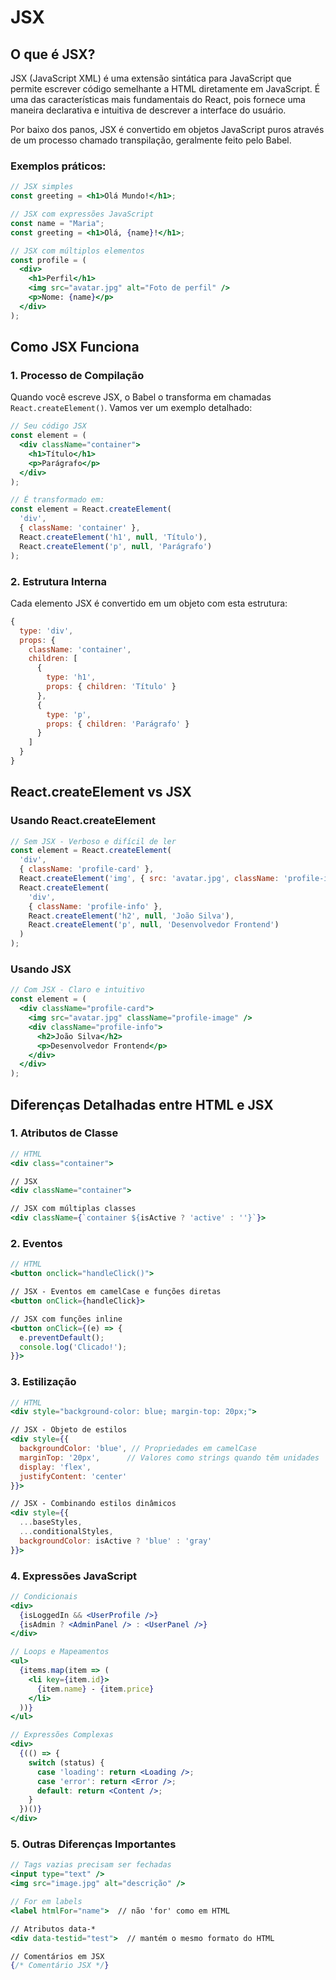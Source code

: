 # JSX

## O que é JSX?

JSX (JavaScript XML) é uma extensão sintática para JavaScript que permite escrever código semelhante a HTML diretamente em JavaScript. É uma das características mais fundamentais do React, pois fornece uma maneira declarativa e intuitiva de descrever a interface do usuário.

Por baixo dos panos, JSX é convertido em objetos JavaScript puros através de um processo chamado transpilação, geralmente feito pelo Babel. 

### Exemplos práticos:

```jsx
// JSX simples
const greeting = <h1>Olá Mundo!</h1>;

// JSX com expressões JavaScript
const name = "Maria";
const greeting = <h1>Olá, {name}!</h1>;

// JSX com múltiplos elementos
const profile = (
  <div>
    <h1>Perfil</h1>
    <img src="avatar.jpg" alt="Foto de perfil" />
    <p>Nome: {name}</p>
  </div>
);
```

## Como JSX Funciona

### 1. Processo de Compilação

Quando você escreve JSX, o Babel o transforma em chamadas `React.createElement()`. Vamos ver um exemplo detalhado:

```jsx
// Seu código JSX
const element = (
  <div className="container">
    <h1>Título</h1>
    <p>Parágrafo</p>
  </div>
);

// É transformado em:
const element = React.createElement(
  'div',
  { className: 'container' },
  React.createElement('h1', null, 'Título'),
  React.createElement('p', null, 'Parágrafo')
);
```

### 2. Estrutura Interna

Cada elemento JSX é convertido em um objeto com esta estrutura:

```javascript
{
  type: 'div',
  props: {
    className: 'container',
    children: [
      {
        type: 'h1',
        props: { children: 'Título' }
      },
      {
        type: 'p',
        props: { children: 'Parágrafo' }
      }
    ]
  }
}
```

## React.createElement vs JSX

### Usando React.createElement

```javascript
// Sem JSX - Verboso e difícil de ler
const element = React.createElement(
  'div',
  { className: 'profile-card' },
  React.createElement('img', { src: 'avatar.jpg', className: 'profile-image' }),
  React.createElement(
    'div',
    { className: 'profile-info' },
    React.createElement('h2', null, 'João Silva'),
    React.createElement('p', null, 'Desenvolvedor Frontend')
  )
);
```

### Usando JSX

```jsx
// Com JSX - Claro e intuitivo
const element = (
  <div className="profile-card">
    <img src="avatar.jpg" className="profile-image" />
    <div className="profile-info">
      <h2>João Silva</h2>
      <p>Desenvolvedor Frontend</p>
    </div>
  </div>
);
```

## Diferenças Detalhadas entre HTML e JSX

### 1. Atributos de Classe

```jsx
// HTML
<div class="container">

// JSX
<div className="container">

// JSX com múltiplas classes
<div className={`container ${isActive ? 'active' : ''}`}>
```

### 2. Eventos

```jsx
// HTML
<button onclick="handleClick()">

// JSX - Eventos em camelCase e funções diretas
<button onClick={handleClick}>

// JSX com funções inline
<button onClick={(e) => {
  e.preventDefault();
  console.log('Clicado!');
}}>
```

### 3. Estilização

```jsx
// HTML
<div style="background-color: blue; margin-top: 20px;">

// JSX - Objeto de estilos
<div style={{
  backgroundColor: 'blue', // Propriedades em camelCase
  marginTop: '20px',      // Valores como strings quando têm unidades
  display: 'flex',
  justifyContent: 'center'
}}>

// JSX - Combinando estilos dinâmicos
<div style={{
  ...baseStyles,
  ...conditionalStyles,
  backgroundColor: isActive ? 'blue' : 'gray'
}}>
```

### 4. Expressões JavaScript

```jsx
// Condicionais
<div>
  {isLoggedIn && <UserProfile />}
  {isAdmin ? <AdminPanel /> : <UserPanel />}
</div>

// Loops e Mapeamentos
<ul>
  {items.map(item => (
    <li key={item.id}>
      {item.name} - {item.price}
    </li>
  ))}
</ul>

// Expressões Complexas
<div>
  {(() => {
    switch (status) {
      case 'loading': return <Loading />;
      case 'error': return <Error />;
      default: return <Content />;
    }
  })()}
</div>
```

### 5. Outras Diferenças Importantes

```jsx
// Tags vazias precisam ser fechadas
<input type="text" />
<img src="image.jpg" alt="descrição" />

// For em labels
<label htmlFor="name">  // não 'for' como em HTML

// Atributos data-*
<div data-testid="test">  // mantém o mesmo formato do HTML

// Comentários em JSX
{/* Comentário JSX */}
```
